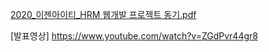 [2020_이젠아이티_HRM 웹개발 프로젝트 동기.pdf](https://github.com/user-attachments/files/16762005/2020_._HRM.pdf)

[발표영상] https://www.youtube.com/watch?v=ZGdPvr44gr8
